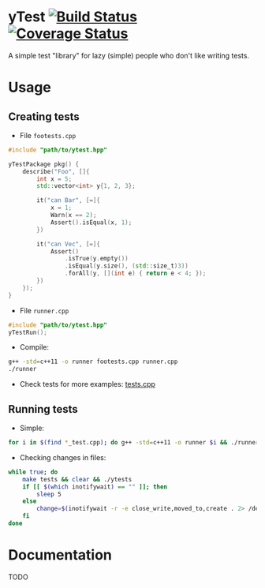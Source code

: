 yTest [![Build Status](https://travis-ci.org/baabelfish/ytest.svg?branch=master)](https://travis-ci.org/baabelfish/ytest) [![Coverage Status](https://coveralls.io/repos/baabelfish/ytest/badge.png?branch=master)](https://coveralls.io/r/baabelfish/ytest?branch=master)
=====

A simple test "library" for lazy (simple) people who don't like writing tests.


# Usage
## Creating tests

- File ``footests.cpp``
```cpp
#include "path/to/ytest.hpp"

yTestPackage pkg() {
    describe("Foo", []{
        int x = 5;
        std::vector<int> y{1, 2, 3};

        it("can Bar", [=]{
            x = 1;
            Warn(x == 2);
            Assert().isEqual(x, 1);
        })

        it("can Vec", [=]{
            Assert()
                .isTrue(y.empty())
                .isEqual(y.size(), (std::size_t)3))
                .forAll(y, [](int e) { return e < 4; });
        })
    });
}
```

- File ``runner.cpp``
```cpp
#include "path/to/ytest.hpp"
yTestRun();
```

- Compile:
```bash
g++ -std=c++11 -o runner footests.cpp runner.cpp
./runner
```

- Check tests for more examples: [tests.cpp](/tests/tests.cpp)

## Running tests
- Simple:
```bash
for i in $(find *_test.cpp); do g++ -std=c++11 -o runner $i && ./runner; done
```

- Checking changes in files:
```bash
while true; do
    make tests && clear && ./ytests
    if [[ $(which inotifywait) == "" ]]; then
        sleep 5
    else
        change=$(inotifywait -r -e close_write,moved_to,create . 2> /dev/null)
    fi
done
```

# Documentation

TODO

